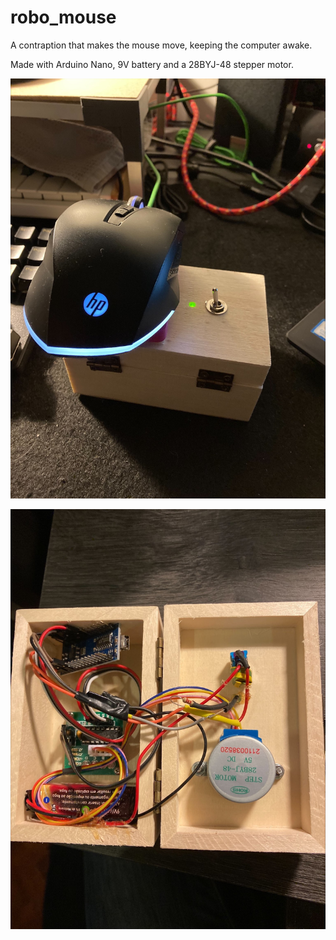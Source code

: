# robo_mouse
A contraption that makes the mouse move, keeping the computer awake.

Made with Arduino Nano, 9V battery and a 28BYJ-48 stepper motor.

![Screenshot](img1.jpg)

![Screenshot](img2.jpg)
